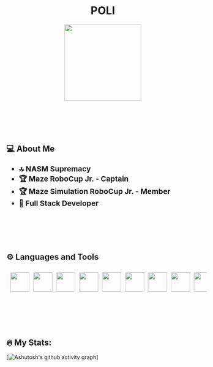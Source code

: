 <h1 align="center">POLI</h1>

<!-- Fixed height for the first image -->
<div align="center">
  <img src="https://media.giphy.com/media/v1.Y2lkPWVjZjA1ZTQ3ZXNlOXE5Ynh1c3Qxb3U4eGRjc2Fia2dvZDljank1OWxocDlybmptOCZlcD12MV9zdGlja2Vyc19yZWxhdGVkJmN0PXM/0mPjZuIu5JWQPWfYHF/giphy.gif" style="height: 200px;" />
</div>

<br /><br /><br /><br />

<h2> 💻 About Me </h2>
<ul style="font-size: 1.2rem;">
  <li><strong>🔝 NASM Supremacy</strong></li>
  <li><strong>🏆 Maze RoboCup Jr. - Captain</strong></li>
  <li><strong>🏆 Maze Simulation RoboCup Jr. - Member</strong></li>
  <li><strong>🦆 Full Stack Developer</strong></li>
</ul>

<br /><br /><br /><br />

<h2> ⚙️ Languages and Tools </h2>

<div style="display: flex; justify-content: space-between; align-items: center; overflow-x: auto; gap: 10px; padding: 10px; width: 100%;">
  <img src="https://cdn.jsdelivr.net/gh/devicons/devicon@latest/icons/csharp/csharp-plain.svg" style="height: 50px; flex-shrink: 1;" />
  <img src="https://cdn.jsdelivr.net/gh/devicons/devicon@latest/icons/blazor/blazor-original.svg" style="height: 50px; flex-shrink: 1;" />
  <img src="https://cdn.jsdelivr.net/gh/devicons/devicon@latest/icons/vuejs/vuejs-original.svg" style="height: 50px; flex-shrink: 1;"/>     
  <img src="https://cdn.jsdelivr.net/gh/devicons/devicon@latest/icons/alpinejs/alpinejs-original.svg" style="height: 50px; flex-shrink: 1;"/>         
  <img src="https://cdn.jsdelivr.net/gh/devicons/devicon@latest/icons/visualstudio/visualstudio-plain.svg" style="height: 50px; flex-shrink: 1;" />
  <img src="https://cdn.jsdelivr.net/gh/devicons/devicon@latest/icons/python/python-original.svg" style="height: 50px; flex-shrink: 1;" />
  <img src="https://cdn.jsdelivr.net/gh/devicons/devicon@latest/icons/pytorch/pytorch-original.svg" style="height: 50px; flex-shrink: 1;" />
  <img src="https://cdn.jsdelivr.net/gh/devicons/devicon@latest/icons/tensorflow/tensorflow-original.svg" style="height: 50px; flex-shrink: 1;" />
  <img src="https://cdn.jsdelivr.net/gh/devicons/devicon@latest/icons/opencv/opencv-original.svg" style="height: 50px; flex-shrink: 1;" />
  <img src="https://cdn.jsdelivr.net/gh/devicons/devicon@latest/icons/matplotlib/matplotlib-original.svg" style="height: 50px; flex-shrink: 1;" />
  <img src="https://cdn.jsdelivr.net/gh/devicons/devicon@latest/icons/numpy/numpy-original.svg" style="height: 50px; flex-shrink: 1;" />
  <img src="https://cdn.jsdelivr.net/gh/devicons/devicon@latest/icons/vscode/vscode-original.svg" style="height: 50px; flex-shrink: 1;" />
  <img src="https://cdn.jsdelivr.net/gh/devicons/devicon@latest/icons/fortran/fortran-original.svg" style="height: 50px; flex-shrink: 1;"/>  
  <img src="https://cdn.jsdelivr.net/gh/devicons/devicon@latest/icons/c/c-original.svg" style="height: 50px; flex-shrink: 1;" />         
  <img src="https://cdn.jsdelivr.net/gh/devicons/devicon@latest/icons/vim/vim-original.svg" style="height: 50px; flex-shrink: 1;" />
</div>

<br /><br /><br /><br />

<h2> 🔥 My Stats: </h2>

[![Ashutosh's github activity graph](https://github-readme-activity-graph.vercel.app/graph?username=lor1290&theme=merko)]
